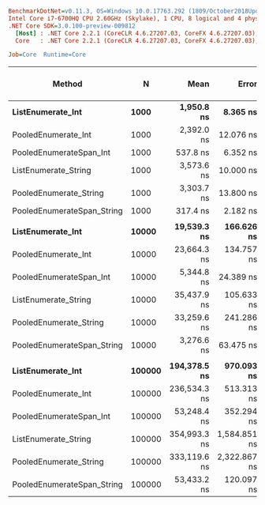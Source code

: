 ``` ini

BenchmarkDotNet=v0.11.3, OS=Windows 10.0.17763.292 (1809/October2018Update/Redstone5)
Intel Core i7-6700HQ CPU 2.60GHz (Skylake), 1 CPU, 8 logical and 4 physical cores
.NET Core SDK=3.0.100-preview-009812
  [Host] : .NET Core 2.2.1 (CoreCLR 4.6.27207.03, CoreFX 4.6.27207.03), 64bit RyuJIT
  Core   : .NET Core 2.2.1 (CoreCLR 4.6.27207.03, CoreFX 4.6.27207.03), 64bit RyuJIT

Job=Core  Runtime=Core  

```
|                     Method |      N |         Mean |        Error |       StdDev | Ratio | RatioSD | Gen 0/1k Op | Gen 1/1k Op | Gen 2/1k Op | Allocated Memory/Op |
|--------------------------- |------- |-------------:|-------------:|-------------:|------:|--------:|------------:|------------:|------------:|--------------------:|
|          **ListEnumerate_Int** |   **1000** |   **1,950.8 ns** |     **8.365 ns** |     **7.416 ns** |  **1.00** |    **0.00** |           **-** |           **-** |           **-** |                   **-** |
|        PooledEnumerate_Int |   1000 |   2,392.0 ns |    12.076 ns |    10.084 ns |  1.23 |    0.01 |           - |           - |           - |                   - |
|    PooledEnumerateSpan_Int |   1000 |     537.8 ns |     6.352 ns |     5.941 ns |  0.28 |    0.00 |           - |           - |           - |                   - |
|       ListEnumerate_String |   1000 |   3,573.6 ns |    10.000 ns |     9.354 ns |  1.83 |    0.01 |           - |           - |           - |                   - |
|     PooledEnumerate_String |   1000 |   3,303.7 ns |    13.800 ns |    12.908 ns |  1.69 |    0.01 |           - |           - |           - |                   - |
| PooledEnumerateSpan_String |   1000 |     317.4 ns |     2.182 ns |     1.822 ns |  0.16 |    0.00 |           - |           - |           - |                   - |
|                            |        |              |              |              |       |         |             |             |             |                     |
|          **ListEnumerate_Int** |  **10000** |  **19,539.3 ns** |   **166.626 ns** |   **155.862 ns** |  **1.00** |    **0.00** |           **-** |           **-** |           **-** |                   **-** |
|        PooledEnumerate_Int |  10000 |  23,664.3 ns |   134.757 ns |   119.459 ns |  1.21 |    0.01 |           - |           - |           - |                   - |
|    PooledEnumerateSpan_Int |  10000 |   5,344.8 ns |    24.389 ns |    22.814 ns |  0.27 |    0.00 |           - |           - |           - |                   - |
|       ListEnumerate_String |  10000 |  35,437.9 ns |   105.633 ns |    98.809 ns |  1.81 |    0.01 |           - |           - |           - |                   - |
|     PooledEnumerate_String |  10000 |  33,259.6 ns |   241.286 ns |   225.699 ns |  1.70 |    0.02 |           - |           - |           - |                   - |
| PooledEnumerateSpan_String |  10000 |   3,276.6 ns |    63.475 ns |   100.678 ns |  0.17 |    0.01 |           - |           - |           - |                   - |
|                            |        |              |              |              |       |         |             |             |             |                     |
|          **ListEnumerate_Int** | **100000** | **194,378.5 ns** |   **970.093 ns** |   **907.425 ns** |  **1.00** |    **0.00** |           **-** |           **-** |           **-** |                   **-** |
|        PooledEnumerate_Int | 100000 | 236,534.3 ns |   513.313 ns |   480.153 ns |  1.22 |    0.01 |           - |           - |           - |                   - |
|    PooledEnumerateSpan_Int | 100000 |  53,248.4 ns |   352.294 ns |   312.300 ns |  0.27 |    0.00 |           - |           - |           - |                   - |
|       ListEnumerate_String | 100000 | 354,993.3 ns | 1,584.851 ns | 1,404.929 ns |  1.83 |    0.01 |           - |           - |           - |                   - |
|     PooledEnumerate_String | 100000 | 333,119.6 ns | 2,322.867 ns | 2,172.812 ns |  1.71 |    0.01 |           - |           - |           - |                   - |
| PooledEnumerateSpan_String | 100000 |  53,433.2 ns |   120.097 ns |   112.338 ns |  0.27 |    0.00 |           - |           - |           - |                   - |
